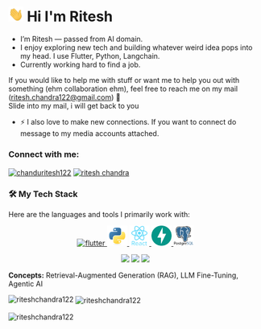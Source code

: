 # <img src="https://raw.githubusercontent.com/ABSphreak/ABSphreak/master/gifs/Hi.gif" width="30px"> Hi I'm Ritesh


 - I’m Ritesh — passed from AI domain.
 - I enjoy exploring new tech and building whatever weird idea pops into my head. I use Flutter, Python, Langchain.
 - Currently working hard to find a job.


If you would like to help me with stuff or want me to help you out with something (ehm collaboration ehm), feel free to reach me on my mail (ritesh.chandra122@gmail.com) 📩  
Slide into my mail, i will get back to you 

- ⚡ I also love to make new connections. If you want to connect do message to my media accounts attached.


<h3 align="left">Connect with me:</h3>
<p align="left">
<a href="https://twitter.com/chanduritesh122" target="blank"><img align="center" src="https://raw.githubusercontent.com/rahuldkjain/github-profile-readme-generator/master/src/images/icons/Social/twitter.svg" alt="chanduritesh122" height="30" width="40" /></a>
<a href="https://www.linkedin.com/in/ritesh-chandra-631000209/" target="blank"><img align="center" src="https://raw.githubusercontent.com/rahuldkjain/github-profile-readme-generator/master/src/images/icons/Social/linked-in-alt.svg" alt="ritesh chandra" height="30" width="40" /></a>
</p>






<h3 align="left">🛠️ My Tech Stack  </h3>
Here are the languages and tools I primarily work with:  

<p align="center">
  <a href="https://flutter.dev" target="_blank" rel="noreferrer"> 
    <img src="https://www.vectorlogo.zone/logos/flutterio/flutterio-icon.svg" alt="flutter" width="40" height="40"/> 
  </a>
  <a href="https://www.python.org" target="_blank" rel="noreferrer"> 
    <img src="https://raw.githubusercontent.com/devicons/devicon/master/icons/python/python-original.svg" alt="python" width="40" height="40"/> 
  </a>
  <a href="https://reactjs.org/" target="_blank" rel="noreferrer"> 
    <img src="https://raw.githubusercontent.com/devicons/devicon/master/icons/react/react-original-wordmark.svg" alt="react" width="40" height="40"/> 
  </a>
  <a href="https://fastapi.tiangolo.com/" target="_blank" rel="noreferrer"> 
    <img src="https://raw.githubusercontent.com/devicons/devicon/master/icons/fastapi/fastapi-original.svg" alt="fastapi" width="40" height="40"/> 
  </a>
  <a href="https://www.postgresql.org" target="_blank" rel="noreferrer"> 
    <img src="https://raw.githubusercontent.com/devicons/devicon/master/icons/postgresql/postgresql-original-wordmark.svg" alt="postgresql" width="40" height="40"/> 
  </a>
</p>

<p align="center">
  <img src="https://img.shields.io/badge/LangChain-000000?style=for-the-badge&logo=chainlink&logoColor=white"/>
  <img src="https://img.shields.io/badge/HuggingFace-FFCA28?style=for-the-badge&logo=huggingface&logoColor=black"/>
  <img src="https://img.shields.io/badge/Ollama-000000?style=for-the-badge&logo=llama&logoColor=white"/>
</p>

**Concepts:** Retrieval-Augmented Generation (RAG), LLM Fine-Tuning, Agentic AI  


<p><img align="left" src="https://github-readme-stats.vercel.app/api/top-langs?username=srilochan7&show_icons=true&locale=en&layout=compact" alt="riteshchandra122" /></p>

<p>&nbsp;<img align="center" src="https://github-readme-stats.vercel.app/api?username=riteshchandra122&show_icons=true&locale=en" alt="riteshchandra122" /></p>

<p><img align="center" src="https://github-readme-streak-stats.herokuapp.com/?user=riteshchandra122&" alt="riteshchandra122" /></p>
